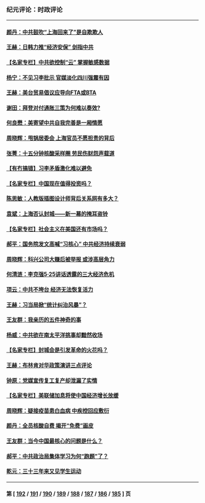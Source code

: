 ### 纪元评论：时政评论
---
#### [颜丹：中共鼓吹“上海回来了”是自欺欺人](../../pages/nsc1025/n13752347.md) 
#### [王赫：日韩力推“经济安保” 剑指中共](../../pages/nsc1025/n13752170.md) 
#### [【名家专栏】中共欲控制“云” 掌握敏感数据](../../pages/nsc1025/n13751647.md) 
#### [杨宁：不见习李批示 官媒淡化四川强震有因](../../pages/nsc1025/n13751790.md) 
#### [王赫：美台贸易倡议应导向FTA或BTA](../../pages/nsc1025/n13751254.md) 
#### [谢田：拜登对付通胀三策为何难以奏效?](../../pages/nsc1025/n13751205.md) 
#### [何良懋：美寄望中共自我完善是一厢情愿](../../pages/nsc1025/n13751259.md) 
#### [周晓辉：甩锅居委会 上海官员不愿担责的背后](../../pages/nsc1025/n13751114.md) 
#### [张菁：十五分钟核酸采样圈 劳民伤财怨声载道](../../pages/nsc1025/n13751110.md) 
#### [【有冇搞错】习李矛盾激化难以避免](../../pages/nsc1025/n13750461.md) 
#### [【名家专栏】中国现在值得投资吗？](../../pages/nsc1025/n13750210.md) 
#### [陈思敏：人教版插图设计师背后关系网有多大？](../../pages/nsc1025/n13750804.md) 
#### [袁斌：上海否认封城——新一幕的掩耳盗铃](../../pages/nsc1025/n13750763.md) 
#### [【名家专栏】社会主义在美国还有市场吗？](../../pages/nsc1025/n13749378.md) 
#### [郝平：国务院发文高喊“习核心” 中共经济持续衰弱](../../pages/nsc1025/n13750340.md) 
#### [周晓辉：科兴公司大赚后被举报 或涉高层角力](../../pages/nsc1025/n13750288.md) 
#### [何清涟：李克强5·25讲话透露的三大经济危机](../../pages/nsc1025/n13750245.md) 
#### [项云：中共不垮台 经济无法恢复活力](../../pages/nsc1025/n13750166.md) 
#### [王赫：习当局掀“统计纠治风暴”？](../../pages/nsc1025/n13750111.md) 
#### [王友群：我亲历的五件神奇的事](../../pages/nsc1025/n13749515.md) 
#### [杨威：中共欲在南太平洋挑事却黯然收场](../../pages/nsc1025/n13749723.md) 
#### [【名家专栏】封城会是引发革命的火花吗？](../../pages/nsc1025/n13749374.md) 
#### [王赫：布林肯对华政策演讲三点评论](../../pages/nsc1025/n13749157.md) 
#### [钟原：党媒宣传复工复产却泄漏了实情](../../pages/nsc1025/n13749040.md) 
#### [【名家专栏】美联储加息将使中国经济增长放缓](../../pages/nsc1025/n13748603.md) 
#### [周晓辉：疑接疫苗患白血病 中疾控回应敷衍](../../pages/nsc1025/n13748803.md) 
#### [颜丹：全员核酸自费 揭开“免费”画皮](../../pages/nsc1025/n13748798.md) 
#### [王友群：当今中国最核心的问题是什么？](../../pages/nsc1025/n13747599.md) 
#### [郝平：中共政治局集体学习为何“跑题”了？](../../pages/nsc1025/n13748191.md) 
#### [乾元：三十三年来又见学生运动](../../pages/nsc1025/n13748168.md) 

---
#### 第 [ [192](./192.md) / [191](./191.md) / [190](./190.md) / [189](./189.md) / [188](./188.md) / [187](./187.md) / [186](./186.md) / [185](./185.md) ] 页
